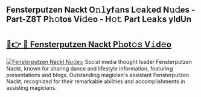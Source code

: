 ## Fensterputzen Nackt O𝚗𝚕yf𝚊ns L𝚎a𝚔ed N𝚞𝚍es - Part-Z8T P𝚑𝚘tos Vi𝚍𝚎o - H𝚘𝚝 Part L𝚎a𝚔s yIdUn

# <h2><a href="http://kfapux.oniu.top/?m=Fensterputzen+Nackt">🔗👉 🔴 Fensterputzen Nackt P𝚑ot𝚘𝚜 V𝚒d𝚎o</a></h2>

[![Fensterputzen Nackt Nu𝚍e𝚜](https://i.imgur.com/0qMVB7G.gif)](http://kfapux.oniu.top/?m=Fensterputzen+Nackt)
Social media thought leader Fensterputzen Nackt, known for sharing dance and lifestyle information, featuring presentations and blogs. Outstanding magician's assistant Fensterputzen Nackt, recognized for their remarkable abilities and accomplishments in assisting magicians.  

